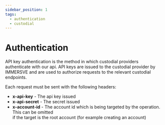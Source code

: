 ```yaml
---
sidebar_position: 1
tags:
  - authentication
  - custodial
---
```


# Authentication

API key authentication is the method in which custodial providers authenticate with our api. API keys are issued to the custodial provider by IMMERSVE and are used to authorize requests to the relevant custodial endpoints.

Each request must be sent with the following headers:
- **x-api-key** - The api key issued
- **x-api-secret** - The secret issued
- **x-account-id** - The account id which is being targeted by the operation. This can be omitted \
  if the target is the root account (for example creating an account)

<!-- ### Login Flow

```mermaid
sequenceDiagram
```

1. 
2. 
3. 
4.  -->